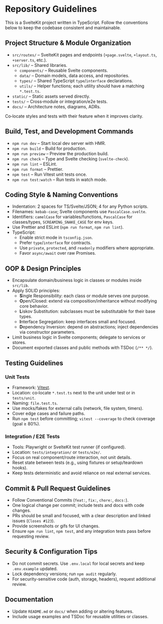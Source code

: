 # Repository Guidelines

This is a SvelteKit project written in TypeScript. Follow the conventions below to keep the codebase consistent and maintainable.

## Project Structure & Module Organization
- `src/routes/` – SvelteKit pages and endpoints (`+page.svelte`, `+layout.ts`, `+server.ts`, etc.).
- `src/lib/` – Shared libraries.
  - `components/` – Reusable Svelte components.
  - `data/` – Domain models, data access, and repositories.
  - `types/` – Shared TypeScript `type`/`interface` declarations.
  - `utils/` – Helper functions; each utility should have a matching `*.test.ts`.
- `static/` – Static assets served directly.
- `tests/` – Cross‑module or integration/e2e tests.
- `docs/` – Architecture notes, diagrams, ADRs.

Co‑locate styles and tests with their feature when it improves clarity.

## Build, Test, and Development Commands
- `npm run dev` – Start local dev server with HMR.
- `npm run build` – Build for production.
- `npm run preview` – Preview the production build.
- `npm run check` – Type and Svelte checking (`svelte-check`).
- `npm run lint` – ESLint.
- `npm run format` – Prettier.
- `npm test` – Run Vitest unit tests once.
- `npm run test:watch` – Run tests in watch mode.

## Coding Style & Naming Conventions
- Indentation: 2 spaces for TS/Svelte/JSON; 4 for any Python scripts.
- Filenames: `kebab-case`; Svelte components use `PascalCase.svelte`.
- Identifiers: `camelCase` for variables/functions, `PascalCase` for classes/types, `SCREAMING_SNAKE_CASE` for env keys.
- Use Prettier and ESLint (`npm run format`, `npm run lint`).
- TypeScript:
  - Enable strict mode in `tsconfig.json`.
  - Prefer `type`/`interface` for contracts.
  - Use `private`, `protected`, and `readonly` modifiers where appropriate.
  - Favor `async/await` over raw Promises.

## OOP & Design Principles
- Encapsulate domain/business logic in classes or modules inside `src/lib`.
- Apply SOLID principles:
  - **S**ingle Responsibility: each class or module serves one purpose.
  - **O**pen/Closed: extend via composition/inheritance without modifying core behavior.
  - **L**iskov Substitution: subclasses must be substitutable for their base types.
  - **I**nterface Segregation: keep interfaces small and focused.
  - **D**ependency Inversion: depend on abstractions; inject dependencies via constructor parameters.
- Limit business logic in Svelte components; delegate to services or stores.
- Document exported classes and public methods with TSDoc (`/** */`).

## Testing Guidelines

### Unit Tests
- Framework: [Vitest](https://vitest.dev).
- Location: co‑locate `*.test.ts` next to the unit under test or in `tests/unit`.
- Naming: `file.test.ts`.
- Use mocks/fakes for external calls (network, file system, timers).
- Cover edge cases and failure paths.
- Run `npm test` before committing; `vitest --coverage` to check coverage (goal ≥ 80%).

### Integration / E2E Tests
- Tools: Playwright or SvelteKit test runner (if configured).
- Location: `tests/integration/` or `tests/e2e/`.
- Focus on real component/route interaction, not unit details.
- Reset state between tests (e.g., using fixtures or setup/teardown hooks).
- Keep tests deterministic and avoid reliance on real external services.

## Commit & Pull Request Guidelines
- Follow Conventional Commits (`feat:`, `fix:`, `chore:`, `docs:`).
- One logical change per commit; include tests and docs with code changes.
- PRs should be small and focused, with a clear description and linked issues (`Closes #123`).
- Provide screenshots or gifs for UI changes.
- Ensure `npm run lint`, `npm test`, and any integration tests pass before requesting review.

## Security & Configuration Tips
- Do not commit secrets. Use `.env.local` for local secrets and keep `.env.example` updated.
- Lock dependency versions; run `npm audit` regularly.
- For security-sensitive code (auth, storage, headers), request additional review.

## Documentation
- Update `README.md` or `docs/` when adding or altering features.
- Include usage examples and TSDoc for reusable utilities or classes.
